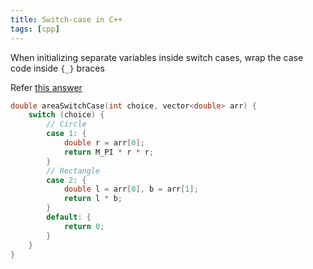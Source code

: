 ```yaml
---
title: Switch-case in C++
tags: [cpp]
---
```


When initializing separate variables inside switch cases, wrap the case code inside `{_}` braces

Refer [this answer](https://stackoverflow.com/a/11578973)

```cpp
double areaSwitchCase(int choice, vector<double> arr) {
    switch (choice) {
        // Circle
        case 1: {
            double r = arr[0];
            return M_PI * r * r;
        }
        // Rectangle
        case 2: {
            double l = arr[0], b = arr[1];
            return l * b;
        }
        default: {
            return 0;
        }
    }
}
```
